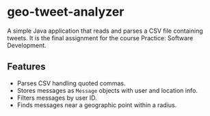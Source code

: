 # geo-tweet-analyzer
A simple Java application that reads and parses a CSV file containing tweets. It is the final assignment for the course Practice: Software Development.

## Features
- Parses CSV handling quoted commas.
- Stores messages as `Message` objects with user and location info.
- Filters messages by user ID.
- Finds messages near a geographic point within a radius.



